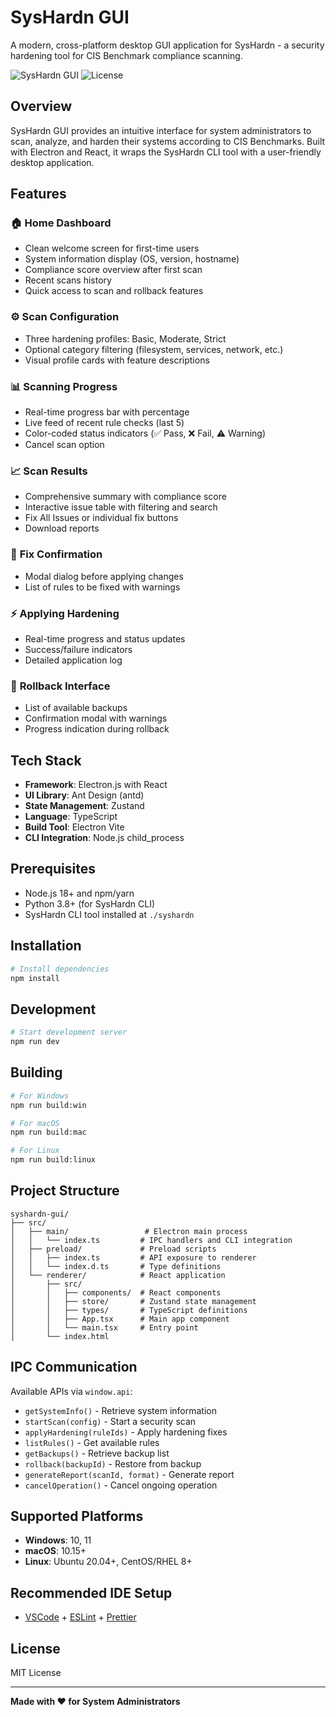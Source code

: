 # SysHardn GUI

A modern, cross-platform desktop GUI application for SysHardn - a security hardening tool for CIS Benchmark compliance scanning.

![SysHardn GUI](https://img.shields.io/badge/Electron-React-blue)
![License](https://img.shields.io/badge/license-MIT-green)

## Overview

SysHardn GUI provides an intuitive interface for system administrators to scan, analyze, and harden their systems according to CIS Benchmarks. Built with Electron and React, it wraps the SysHardn CLI tool with a user-friendly desktop application.

## Features

### 🏠 **Home Dashboard**
- Clean welcome screen for first-time users
- System information display (OS, version, hostname)
- Compliance score overview after first scan
- Recent scans history
- Quick access to scan and rollback features

### ⚙️ **Scan Configuration**
- Three hardening profiles: Basic, Moderate, Strict
- Optional category filtering (filesystem, services, network, etc.)
- Visual profile cards with feature descriptions

### 📊 **Scanning Progress**
- Real-time progress bar with percentage
- Live feed of recent rule checks (last 5)
- Color-coded status indicators (✅ Pass, ❌ Fail, ⚠️ Warning)
- Cancel scan option

### 📈 **Scan Results**
- Comprehensive summary with compliance score
- Interactive issue table with filtering and search
- Fix All Issues or individual fix buttons
- Download reports

### 🔧 **Fix Confirmation**
- Modal dialog before applying changes
- List of rules to be fixed with warnings

### ⚡ **Applying Hardening**
- Real-time progress and status updates
- Success/failure indicators
- Detailed application log

### 🔄 **Rollback Interface**
- List of available backups
- Confirmation modal with warnings
- Progress indication during rollback

## Tech Stack

- **Framework**: Electron.js with React
- **UI Library**: Ant Design (antd)
- **State Management**: Zustand
- **Language**: TypeScript
- **Build Tool**: Electron Vite
- **CLI Integration**: Node.js child_process

## Prerequisites

- Node.js 18+ and npm/yarn
- Python 3.8+ (for SysHardn CLI)
- SysHardn CLI tool installed at `./syshardn`

## Installation

```bash
# Install dependencies
npm install
```

## Development

```bash
# Start development server
npm run dev
```

## Building

```bash
# For Windows
npm run build:win

# For macOS
npm run build:mac

# For Linux
npm run build:linux
```

## Project Structure

```
syshardn-gui/
├── src/
│   ├── main/                 # Electron main process
│   │   └── index.ts         # IPC handlers and CLI integration
│   ├── preload/             # Preload scripts
│   │   ├── index.ts         # API exposure to renderer
│   │   └── index.d.ts       # Type definitions
│   └── renderer/            # React application
│       ├── src/
│       │   ├── components/  # React components
│       │   ├── store/       # Zustand state management
│       │   ├── types/       # TypeScript definitions
│       │   ├── App.tsx      # Main app component
│       │   └── main.tsx     # Entry point
│       └── index.html
```

## IPC Communication

Available APIs via `window.api`:

- `getSystemInfo()` - Retrieve system information
- `startScan(config)` - Start a security scan
- `applyHardening(ruleIds)` - Apply hardening fixes
- `listRules()` - Get available rules
- `getBackups()` - Retrieve backup list
- `rollback(backupId)` - Restore from backup
- `generateReport(scanId, format)` - Generate report
- `cancelOperation()` - Cancel ongoing operation

## Supported Platforms

- **Windows**: 10, 11
- **macOS**: 10.15+
- **Linux**: Ubuntu 20.04+, CentOS/RHEL 8+

## Recommended IDE Setup

- [VSCode](https://code.visualstudio.com/) + [ESLint](https://marketplace.visualstudio.com/items?itemName=dbaeumer.vscode-eslint) + [Prettier](https://marketplace.visualstudio.com/items?itemName=esbenp.prettier-vscode)

## License

MIT License

---

**Made with ❤️ for System Administrators**
